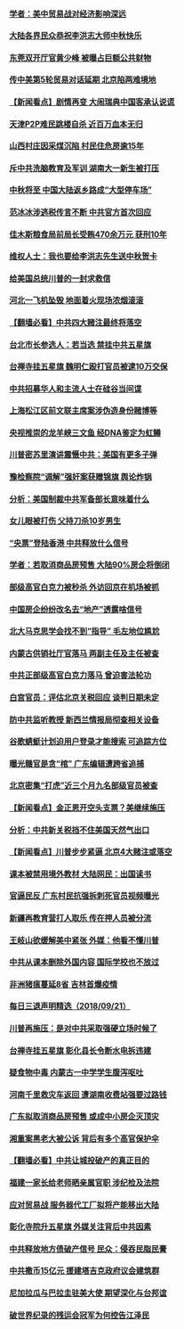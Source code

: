 #### [学者：美中贸易战对经济影响深远](../pages/nsc413/n10733299.md) 

#### [大陆各界民众恭祝李洪志大师中秋快乐](../pages/nsc413/n10733193.md) 

#### [东莞双开厅官黄少峰 被曝占巨额公共财物](../pages/nsc413/n10734108.md) 

#### [传中美第5轮贸易对话延期 北京陷两难境地](../pages/nsc413/n10733502.md) 

#### [【新闻看点】剧情再变 大闹瑞典中国客承认说谎](../pages/nsc413/n10733960.md) 

#### [天津P2P难民跳楼自杀 近百万血本无归](../pages/nsc413/n10733397.md) 

#### [山西村庄因采煤沉陷 村民住危房逾15年](../pages/nsc413/n10734036.md) 

#### [斥中共洗脑教育及军训 湖南大一新生被打压](../pages/nsc413/n10733764.md) 

#### [中秋将至 中国大陆返乡路成“大型停车场”](../pages/nsc413/n10733773.md) 

#### [范冰冰涉逃税传言不断 中共官方首次回应](../pages/nsc413/n10733482.md) 

#### [佳木斯粮食局前局长受贿470余万元 获刑10年](../pages/nsc413/n10733268.md) 

#### [维权人士：我也要给李洪志先生送中秋贺卡](../pages/nsc413/n10733395.md) 

#### [给美国总统川普的一封求救信](../pages/nsc413/n10733329.md) 

#### [河北一飞机坠毁 地面着火现场浓烟滚滚](../pages/nsc413/n10733386.md) 

#### [【翻墙必看】中共四大赌注最终将落空](../pages/nsc413/n10732639.md) 

#### [台北市长参选人：若当选 禁挂中共五星旗](../pages/nsc413/n10733320.md) 

#### [台禅寺挂五星旗 魏明仁殴打官员被逮10万交保](../pages/nsc413/n10733254.md) 

#### [中共招募华人和主流人士在硅谷当间谍](../pages/nsc413/n10731435.md) 

#### [上海松江区前文联主席案涉伪造身份赌博等](../pages/nsc413/n10733156.md) 

#### [央视推崇的龙羊峡三文鱼 经DNA鉴定为虹鳟](../pages/nsc413/n10733165.md) 

#### [川普密苏里演讲震慑中共：美国有更多子弹](../pages/nsc413/n10733230.md) 

#### [豫检察院“调解”强奸案获赠锦旗 舆论炸锅](../pages/nsc413/n10732273.md) 

#### [分析：美国制裁中共军备部长意味着什么](../pages/nsc413/n10733112.md) 

#### [女儿眼被打伤 父持刀杀10岁男生](../pages/nsc413/n10731667.md) 

#### [“央票”登陆香港 中共释放什么信号](../pages/nsc413/n10732530.md) 

#### [学者：若取消商品房预售 大陆90%房企将倒闭](../pages/nsc413/n10732522.md) 

#### [部级高官白克力被秒杀 外访回京在机场被抓](../pages/nsc413/n10732691.md) 

#### [中国房企纷纷改名去“地产”透露啥信号](../pages/nsc413/n10731822.md) 

#### [北大马克思学会找不到“指导” 毛左地位尴尬](../pages/nsc413/n10732368.md) 

#### [内蒙古供销社厅官落马 两副主任及主任被查](../pages/nsc413/n10732448.md) 

#### [中共正部级高官白克力落马 曾迫害法轮功](../pages/nsc413/n10732219.md) 

#### [白宫官员：评估北京关税回应 谈判日期未定](../pages/nsc413/n10732299.md) 

#### [防中共监听教授 新西兰情报局彻查相关设备](../pages/nsc413/n10732431.md) 

#### [谷歌蜻蜓计划迫用户登录才能搜索 可追踪方位](../pages/nsc413/n10732263.md) 

#### [曝光赣官是贪“棺” 广东编辑遭跨省追捕](../pages/nsc413/n10732214.md) 

#### [北京密集“打虎”近三个月九名部级官员被查](../pages/nsc413/n10731811.md) 

#### [【新闻看点】金正恩开空头支票？美继续施压](../pages/nsc413/n10732173.md) 

#### [分析：中共新关税挡不住美国天然气出口](../pages/nsc413/n10731853.md) 

#### [【新闻看点】川普步步紧逼 北京4大赌注或落空](../pages/nsc413/n10731891.md) 

#### [课本被禁用境外教材 大陆网民：出国读书](../pages/nsc413/n10731871.md) 

#### [官逼民反 广东村民抗强拆刺死官员视频曝光](../pages/nsc413/n10731694.md) 

#### [新疆再教育营打人取乐 传在押人员被分流](../pages/nsc413/n10731754.md) 

#### [王岐山欲缓解美中紧张 外媒：他看不懂川普](../pages/nsc413/n10731926.md) 

#### [中共从课本删除外国内容 国际学校也不放过](../pages/nsc413/n10732119.md) 

#### [非洲猪瘟蔓延8省 吉林首爆疫情](../pages/nsc413/n10731829.md) 

#### [每日三退声明精选（2018/09/21）](../pages/nsc413/n10731999.md) 

#### [川普再施压：是对中共采取强硬立场时候了](../pages/nsc413/n10731722.md) 

#### [台禅寺挂五星旗 彰化县长令断水电拆违建](../pages/nsc413/n10730285.md) 

#### [疑食物中毒 内蒙古一中学学生腹泻呕吐](../pages/nsc413/n10731513.md) 

#### [河南千里救灾车返回 遭湖南收费站强要过路钱](../pages/nsc413/n10724889.md) 

#### [广东拟取消商品房预售 或成中小房企灭顶灾](../pages/nsc413/n10731196.md) 

#### [湘重案黑老大被公诉 背后有多个高官保护伞](../pages/nsc413/n10731303.md) 

#### [【翻墙必看】中共让城投破产的真正目的](../pages/nsc413/n10730568.md) 

#### [福建一家长给老师晒亲属官职 涉纪检及法院](../pages/nsc413/n10731210.md) 

#### [应对贸易战 服务器代工厂拟将产能移出大陆](../pages/nsc413/n10730505.md) 

#### [彰化寺院升五星旗 外媒关注背后中共因素](../pages/nsc413/n10727429.md) 

#### [中共释放地方债破产信号 民众：侵吞民脂民膏](../pages/nsc413/n10731160.md) 

#### [中共撒币15亿元 援建塔吉克政府议会建筑群](../pages/nsc413/n10730599.md) 

#### [尼加拉瓜与巴拉圭驻美大使 期望深化与台邦谊](../pages/nsc413/n10730943.md) 

#### [破世界纪录的残运会冠军为何控告江泽民](../pages/nsc413/n10714336.md) 

